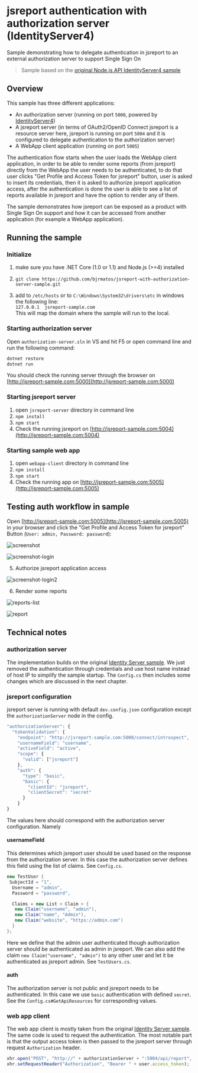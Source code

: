 
# jsreport authentication with authorization server (IdentityServer4)

Sample demonstrating how to delegate authentication in jsreport to an external authorization server to support Single Sign On

 > Sample based on the [original Node.js API IdentityServer4 sample](https://github.com/IdentityServer/IdentityServer4.Samples/tree/release/NodeJsApi)

## Overview

This sample has three different applications:

- An authorization server (running on port `5000`, powered by [IdentityServer4](https://github.com/IdentityServer/IdentityServer4))
- A jsreport server (in terms of OAuth2/OpenID Connect jsreport is a resource server here, jsreport is running on port `5004` and it is configured to delegate authentication to the authorization server)
- A WebApp client application (running on port `5005`)

The authentication flow starts when the user loads the WebApp client application, in order to be able to render some reports (from jsreport) directly from the WebApp the user needs to be authenticated, to do that user clicks "Get Profile and Access Token for jsreport" button, user is asked to insert its credentials, then it is asked to authorize jsreport application access, after the authentication is done the user is able to see a list of reports available in jsreport and have the option to render any of them.

The sample demonstrates how jsreport can be exposed as a product with Single Sign On support and how it can be accessed from another application (for example a WebApp application).

## Running the sample

### Initialize

1. make sure you have .NET Core (1.0 or 1.1) and Node.js (>=4) installed

2. `git clone https://github.com/bjrmatos/jsreport-with-authorization-server-sample.git`

3. add to `/etc/hosts` or to `C:\Windows\System32\drivers\etc` in windows the following line: <br/>
`127.0.0.1  jsreport-sample.com`<br/>
This will map the domain where the sample will run to the local.

### Starting authorization server

Open `authorization-server.sln` in VS and hit F5 or open command line and run the following command:

```sh
dotnet restore
dotnet run
```

You should check the running server through the browser on [http://jsreport-sample.com:5000](http://jsreport-sample.com:5000)

### Starting jsreport server
1. open `jsreport-server` directory in command line
2. `npm install`
3. `npm start`
4. Check the running jsreport on [http://jsreport-sample.com:5004](http://jsreport-sample.com:5004)

### Starting sample web app

1. open `webapp-client` directory in command line
2. `npm install`
3. `npm start`
4. Check the running app on [http://jsreport-sample.com:5005](http://jsreport-sample.com:5005)

## Testing auth workflow in sample

Open [http://jsreport-sample.com:5005](http://jsreport-sample.com:5005)  in your browser and click the "Get Profile and Access Token for jsreport" Button (`User: admin, Password: password`):

![screenshot](images/screenshot.png)

![screenshot-login](images/screenshot-login.png)

5. Authorize jsreport application access

![screenshot-login2](images/screenshot-login2.png)

6. Render some reports

![reports-list](images/reports-list.png)

![report](images/report.png)

## Technical notes

### authorization server
The implementation builds on the original [Identity Server sample](https://github.com/IdentityServer/IdentityServer4.Samples/tree/release/NodeJsApi). We just removed the authentication through credentials and use host name instead of host IP to simplify the sample startup. The `Config.cs` then includes some changes which are discussed in the next chapter.

### jsreport configuration
jsreport server is running with default `dev.config.json` configuration except the `authorizationServer` node in the config.

```js
"authorizationServer": {
  "tokenValidation": {
    "endpoint": "http://jsreport-sample.com:5000/connect/introspect",
    "usernameField": "username",
    "activeField": "active",
    "scope": {
      "valid": ["jsreport"]
    },
    "auth": {
      "type": "basic",
      "basic": {
        "clientId": "jsreport",
        "clientSecret": "secret"
      }
	}
}
```

The values here should correspond with the authorization server configuration. Namely


#### usernameField
This determines which jsreport user should be used based on the response from the authorization server. In this case the authorization server defines this field using the list of claims. See `Config.cs`.

```cs
new TestUser {
 SubjectId = "1",
  Username = "admin",
  Password = "password",

  Claims = new List < Claim > {
   new Claim("username", "admin"),
   new Claim("name", "Admin"),
   new Claim("website", "https://admin.com")
  }
};
```

Here we define that the admin user authenticated though authorization server should be authenticated as admin in jsreport. We can also add the claim `new Claim("username", "admin")` to any other user and let it be authenticated as jsreport admin. See `TestUsers.cs`.

#### auth
The authorization server is not public and jsreport needs to be authenticated. In this case we use `basic` authentication with defined `secret`. See the `Config.cs#GetApiResources` for corresponding values.

### web app client
The web app client is mostly taken from the original [Identity Server sample](https://github.com/IdentityServer/IdentityServer4.Samples/tree/release/NodeJsApi). The same code is used to request the authentication. The most notable part is that the output access token is then passed to the jsreport server through request `Authorization` header.
```js
xhr.open("POST", "http://" + authorizationServer + ":5004/api/report", true);
xhr.setRequestHeader("Authorization", "Bearer " + user.access_token);
```